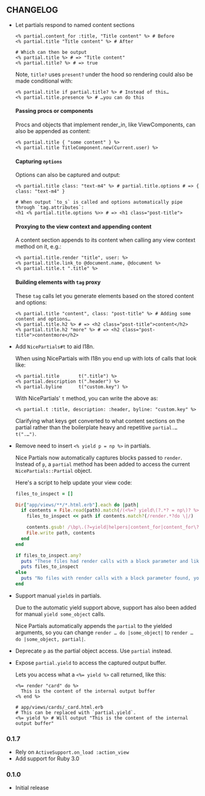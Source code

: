 ## CHANGELOG

* Let partials respond to named content sections

  ```erb
  <% partial.content_for :title, "Title content" %> # Before
  <% partial.title "Title content" %> # After

  # Which can then be output
  <% partial.title %> # => "Title content"
  <% partial.title? %> # => true
  ```

  Note, `title?` uses `present?` under the hood so rendering could also be made conditional with:

  ```erb
  <% partial.title if partial.title? %> # Instead of this…
  <% partial.title.presence %> # …you can do this
  ```

  #### Passing procs or components

  Procs and objects that implement render_in, like ViewComponents, can also be appended as content:

  ```erb
  <% partial.title { "some content" } %>
  <% partial.title TitleComponent.new(Current.user) %>
  ```

  #### Capturing `options`

  Options can also be captured and output:

  ```erb
  <% partial.title class: "text-m4" %> # partial.title.options # => { class: "text-m4" }

  # When output `to_s` is called and options automatically pipe through `tag.attributes`:
  <h1 <% partial.title.options %>> # => <h1 class="post-title">
  ```

  #### Proxying to the view context and appending content

  A content section appends to its content when calling any view context method on it, e.g.:

  ```erb
  <% partial.title.render "title", user: %>
  <% partial.title.link_to @document.name, @document %>
  <% partial.title.t ".title" %>
  ```

  #### Building elements with `tag` proxy

  These `tag` calls let you generate elements based on the stored content and options:

  ```erb
  <% partial.title "content", class: "post-title" %> # Adding some content and options…
  <% partial.title.h2 %> # => <h2 class="post-title">content</h2>
  <% partial.title.h2 "more" %> # => <h2 class="post-title">contentmore</h2>
  ```

* Add `NicePartials#t` to aid I18n.

  When using NicePartials with I18n you end up with lots of calls that look like:

  ```erb
  <% partial.title       t(".title") %>
  <% partial.description t(".header") %>
  <% partial.byline      t("custom.key") %>
  ```

  With NicePartials' `t` method, you can write the above as:

  ```erb
  <% partial.t :title, description: :header, byline: "custom.key" %>
  ```

  Clarifying what keys get converted to what content sections on the partial rather than the boilerplate heavy and repetitive `partial.… t(".…")`.

* Remove need to insert `<% yield p = np %>` in partials.

  Nice Partials now automatically captures blocks passed to `render`.
  Instead of `p`, a `partial` method has been added to access the
  current `NicePartials::Partial` object.

  Here's a script to help update your view code:

  ```ruby
  files_to_inspect = []

  Dir["app/views/**/*.html.erb"].each do |path|
    if contents = File.read(path).match(/(<%=? yield\(?.*? = np\)? %>\n+)/m)&.post_match
      files_to_inspect << path if contents.match?(/render.*?do \|/)

      contents.gsub! /\bp\.(?=yield|helpers|content_for|content_for\?)/, "partial."
      File.write path, contents
    end
  end

  if files_to_inspect.any?
    puts "These files had render calls with a block parameter and likely require some manual edits:"
    puts files_to_inspect
  else
    puts "No files with render calls with a block parameter found, you're likely all set"
  end
  ```

* Support manual `yield`s in partials.

  Due to the automatic yield support above, support has also been added for manual `yield some_object` calls.

  Nice Partials automatically appends the `partial` to the yielded arguments, so you can
  change `render … do |some_object|` to `render … do |some_object, partial|`.

* Deprecate `p` as the partial object access. Use `partial` instead.

* Expose `partial.yield` to access the captured output buffer.

  Lets you access what a `<%= yield %>` call returned, like this:

  ```erb
  <%= render "card" do %>
    This is the content of the internal output buffer
  <% end %>
  ```

  ```erb
  # app/views/cards/_card.html.erb
  # This can be replaced with `partial.yield`.
  <%= yield %> # Will output "This is the content of the internal output buffer"
  ```

### 0.1.7

* Rely on `ActiveSupport.on_load :action_view`
* Add support for Ruby 3.0

### 0.1.0

* Initial release
